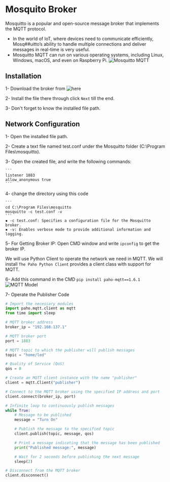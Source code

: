# Mosquito Broker
Mosquitto is a popular and open-source message broker that implements the MQTT protocol.
- In the world of IoT, where devices need to communicate efficiently, Mosq##uitto’s ability to handle multiple connections and deliver messages in real-time is very useful.
- Mosquitto MQTT can run on various operating systems, including Linux, Windows, macOS, and even on Raspberry Pi.
![Mosquitto MQTT](https://github.com/user-attachments/assets/fa2c3f1b-6066-4f54-bcd8-bc1dad0b3165)

## Installation 
1- Download the broker from ![here](https://drive.google.com/file/d/1SD-kV9AA8u5YRWwkjpYQbh_VABFwUCq9/view?usp=drive_link)

2- Install the file there through click `Next` till the end.

3- Don't forget to know the installed file path.

## Network Configuration
1- Open the installed file path.

2- Create a text file named test.conf under the Mosquitto folder (C:\Program Files\mosquitto).

3- Open the created file, and write the following commands:

    ```
    listener 1883
    allow_anonymous true  
    ```
4- change the directory using this code

    ```
    cd C:\Program Files\mosquitto
    mosquitto -c test.conf -v
    ```
    ▪ -c test.conf: Specifies a configuration file for the Mosquitto broker.
    ▪ -v: Enables verbose mode to provide additional information and logging.
    
5- For Getting Broker IP: Open CMD window and write `ipconfig` to get the broker IP.

We will use Python Client to operate the network we need in MQTT. We will install `The Paho Python Client` provides a client class with support for MQTT.

6- Add this command in the CMD
    ```
    pip install paho-mqtt==1.6.1
    ```
![MQTT Model](https://github.com/user-attachments/assets/bc065b7c-3fc4-4ef1-a8a9-d0b3a1d921a4)

7- Operate the Publisher Code
```python
# Import the necessary modules
import paho.mqtt.client as mqtt
from time import sleep

# MQTT broker address
broker_ip = "192.168.137.1"

# MQTT broker port
port = 1883

# MQTT topic to which the publisher will publish messages
topic = "home/led"

# Quality of Service (QoS)
qos = 0

# Create an MQTT client instance with the name "publisher"
client = mqtt.Client("publisher")

# Connect to the MQTT broker using the specified IP address and port
client.connect(broker_ip, port)

# Infinite loop to continuously publish messages
while True:
    # Message to be published
    message = "Turn On"

    # Publish the message to the specified topic
    client.publish(topic, message, qos)

    # Print a message indicating that the message has been published
    print("Published message:", message)

    # Wait for 2 seconds before publishing the next message
    sleep(2)

# Disconnect from the MQTT broker
client.disconnect()
```

